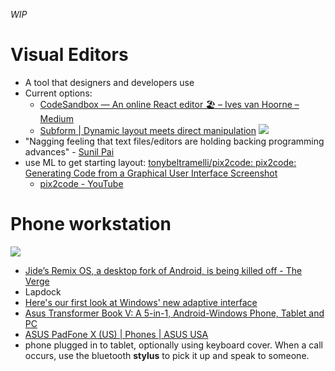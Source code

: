 _WIP_

# Visual Editors
- A tool that designers and developers use
- Current options:
  - [CodeSandbox — An online React editor 🏖 – Ives van Hoorne – Medium](https://medium.com/@ives.v.h/codesandbox-an-online-react-editor-b8945ce095d2)
  - [Subform \| Dynamic layout meets direct manipulation](https://subformapp.com/?utm_source=hackernewsletter&utm_medium=email&utm_term=design)
![](https://subformapp.com/images/home_screenshot@2x.jpg)
- "Nagging feeling that text files/editors are holding backing programming advances" - [Sunil Pai](https://twitter.com/threepointone/status/887343948859092994)
- use ML to get starting layout: [tonybeltramelli/pix2code: pix2code: Generating Code from a Graphical User Interface Screenshot](https://github.com/tonybeltramelli/pix2code)
  - [pix2code - YouTube](https://www.youtube.com/watch?v=pqKeXkhFA3I&feature=youtu.be)

# Phone workstation
![](https://cdn.vox-cdn.com/thumbor/qh3FgigXpfigJbpwGYFCqneWpOw=/1600x0/filters:no_upscale()/cdn.vox-cdn.com/uploads/chorus_asset/file/8869987/Screen_Shot_2017_07_18_at_1.38.13_PM.png)

- [Jide’s Remix OS, a desktop fork of Android, is being killed off - The Verge](https://www.theverge.com/circuitbreaker/2017/7/18/15988382/jide-remix-os-desktop-android-development-ending#ampshare=https://www.theverge.com/circuitbreaker/2017/7/18/15988382/jide-remix-os-desktop-android-development-ending)
- Lapdock
- [Here's our first look at Windows' new adaptive interface](https://www.engadget.com/2017/06/06/heres-our-first-look-at-windows-new-adaptive-interface/)
- [Asus Transformer Book V: A 5-in-1, Android-Windows Phone, Tablet and PC](http://gizmodo.com/asus-transformer-book-v-a-5-in-1-android-windows-phon-1584682948)
- [ASUS PadFone X (US) | Phones | ASUS USA](https://www.asus.com/us/Phone/ASUS_PadFone_X_US/)
- phone plugged in to tablet, optionally using keyboard cover. When a call occurs, use the bluetooth __stylus__ to pick it up and speak to someone.

